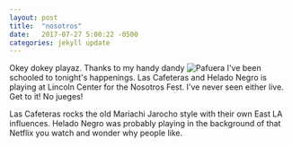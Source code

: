 ```yaml
---
layout: post
title:  "nosotros"
date:   2017-07-27 5:00:22 -0500
categories: jekyll update
---
```


Okey dokey playaz. Thanks to my handy dandy ![Pafuera](http://pafuera.herokuapp.com) 
I've been schooled to tonight's happenings. Las Cafeteras and Helado Negro 
is playing at Lincoln Center for the Nosotros Fest. I've never seen either live. 
Get to it! No jueges! 

Las Cafeteras rocks the old Mariachi Jarocho style with their own East LA
influences. Helado Negro was probably playing in the background of that Netflix
you watch and wonder why people like. 
